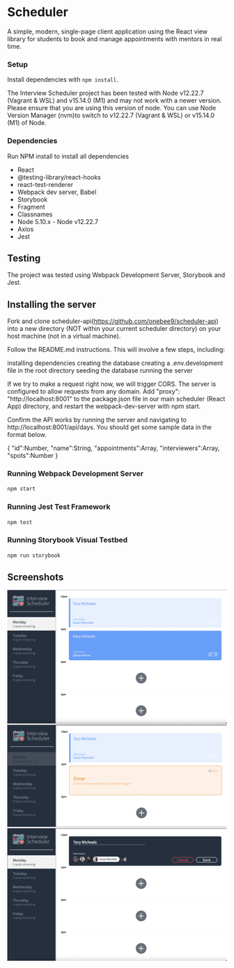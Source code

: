 # Scheduler

A simple, modern, single-page client application using the React view library for students to book and manage appointments with mentors in real time. 

### Setup

Install dependencies with `npm install`.

The Interview Scheduler project has been tested with Node v12.22.7 (Vagrant & WSL) and v15.14.0 (M1) and may not work with a newer version. Please ensure that you are using this version of node. You can use Node Version Manager (nvm)to switch to v12.22.7 (Vagrant & WSL) or v15.14.0 (M1) of Node.

### Dependencies

Run NPM install to install all dependencies

- React
- @testing-library/react-hooks
- react-test-renderer
- Webpack dev server, Babel
- Storybook
- Fragment
- Classnames
- Node 5.10.x - Node v12.22.7
- Axios
- Jest

## Testing
The project was tested using Webpack Development Server, Storybook and Jest.

## Installing the server
Fork and clone scheduler-api(https://github.com/onebee9/scheduler-api) into a new directory (NOT within your current scheduler directory) on your host machine (not in a virtual machine).

Follow the README.md instructions. This will involve a few steps, including:

installing dependencies
creating the database
creating a .env.development file in the root directory
seeding the database
running the server

If we try to make a request right now, we will trigger CORS. The server is configured to allow requests from any domain. Add "proxy": "http://localhost:8001" to the package.json file in our main scheduler (React App) directory, and restart the webpack-dev-server with npm start.

Confirm the API works by running the server and navigating to http://localhost:8001/api/days. You should get some sample data in the format below.

{
  "id":Number,
  "name":String,
  "appointments":Array,
  "interviewers":Array,
  "spots":Number
}


### Running Webpack Development Server

```sh
npm start
```

### Running Jest Test Framework

```sh
npm test
```

### Running Storybook Visual Testbed

```sh
npm run storybook
```

## Screenshots
!["Screenshot of Interview scheduler empty + show states"](https://github.com/onebee9/scheduler/blob/master/docs/AppointmentHover.png)
!["Screenshot of Interview scheduler error state"](https://github.com/onebee9/scheduler/blob/master/docs/ErrorState.png)
!["Screenshot of Interview scheduler edit state"](https://github.com/onebee9/scheduler/blob/master/docs/EditAppointments.png)

